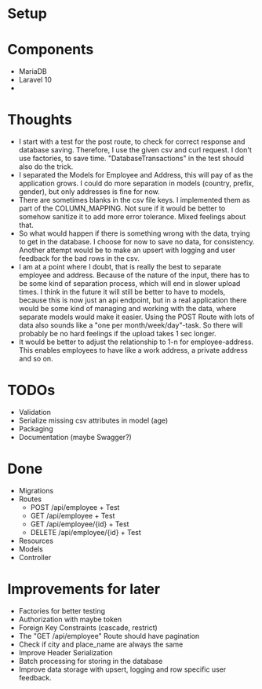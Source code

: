 # Setup

# Components

- MariaDB
- Laravel 10
-

# Thoughts

- I start with a test for the post route, to check for correct response and database saving. Therefore, I use the given
  csv and curl request. I don't use factories, to save time. "DatabaseTransactions" in the test should also do the trick.
- I separated the Models for Employee and Address, this will pay of as the application grows. I could do more separation
  in models (country, prefix, gender), but only addresses is fine for now.
- There are sometimes blanks in the csv file keys. I implemented them as part of the COLUMN_MAPPING. Not sure if it
  would be better to somehow sanitize it to add more error tolerance. Mixed feelings about that.
- So what would happen if there is something wrong with the data, trying to get in the database. I choose for now to
  save no data, for consistency. Another attempt would be to make an upsert with logging and user feedback for the bad
  rows in the csv.
- I am at a point where I doubt, that is really the best to separate employee and address. Because of the nature of the
  input, there has to be some kind of separation process, which will end in slower upload times. I think in the future
  it will still be better to have to models, because this is now just an api endpoint, but in a real application there
  would be some kind of managing and working with the data, where separate models would make it
  easier. Using the POST Route with lots of data also sounds like a "one per month/week/day"-task. So there will
  probably be no hard feelings if the upload takes 1 sec longer.
-  It would be better to adjust the relationship to 1-n for employee-address. This enables employees to have like a work
   address, a private address and so on.

# TODOs

- Validation
- Serialize missing csv attributes in model (age)
- Packaging
- Documentation (maybe Swagger?)

# Done

- Migrations
- Routes
    - POST /api/employee + Test
    - GET /api/employee + Test
    - GET /api/employee/{id} + Test
    - DELETE /api/employee/{id} + Test
- Resources
- Models
- Controller

# Improvements for later

- Factories for better testing
- Authorization with maybe token
- Foreign Key Constraints (cascade, restrict)
- The "GET /api/employee" Route should have pagination
- Check if city and place_name are always the same
- Improve Header Serialization
- Batch processing for storing in the database
- Improve data storage with upsert, logging and row specific user feedback.

